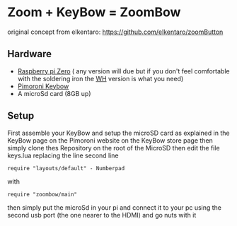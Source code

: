 # Zoom + KeyBow = ZoomBow

original concept from elkentaro: https://github.com/elkentaro/zoomButton

## Hardware
 * [Raspberry pi Zero](https://shop.pimoroni.com/products/raspberry-pi-zero-w) ( any version will due but if you don't feel comfortable with the soldering iron the [WH](https://shop.pimoroni.com/products/raspberry-pi-zero-wh-with-pre-soldered-header) version is what you need)
 * [Pimoroni Keybow](https://shop.pimoroni.com/products/keybow-mini-3-key-macro-pad-kit)
 * A microSd card (8GB up)

## Setup
First assemble your KeyBow and setup the microSD card as explained in the KeyBow page on the Pimoroni website on the KeyBow store page then simply clone thes Repository on the root of the MicroSD then edit the file keys.lua replacing the line second line

    require "layouts/default" - Numberpad

with

    require "zoombow/main"

then simply put the microSd in your pi and connect it to your pc using the second usb port (the one nearer to the HDMI) and go nuts with it